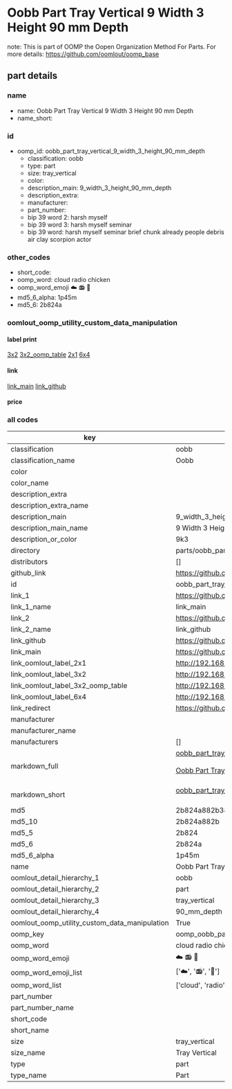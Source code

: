 # Oobb Part Tray Vertical 9 Width 3 Height 90 mm Depth  

note: This is part of OOMP the Oopen Organization Method For Parts. For more details: https://github.com/oomlout/oomp_base

##  part details
  







### name
* name: Oobb Part Tray Vertical 9 Width 3 Height 90 mm Depth
* name_short: 
### id
* oomp_id: oobb_part_tray_vertical_9_width_3_height_90_mm_depth
  * classification: oobb
  * type: part
  * size: tray_vertical
  * color: 
  * description_main: 9_width_3_height_90_mm_depth
  * description_extra: 
  * manufacturer: 
  * part_number: 
  * bip 39 word 2: harsh myself
  * bip 39 word 3: harsh myself seminar
  * bip 39 word: harsh myself seminar brief chunk already people debris air clay scorpion actor

### other_codes
* short_code: 
* oomp_word: cloud radio chicken
* oomp_word_emoji :cloud: :radio: :chicken:
* md5_6_alpha: 1p45m
* md5_6: 2b824a






### oomlout_oomp_utility_custom_data_manipulation
#### label print
[3x2](http://192.168.1.245:1112/?label=oomp%201p45m)
[3x2_oomp_table](http://192.168.1.108:1112/?label=oomp%201p45m)
[2x1](http://192.168.1.242:1112/?label=oomp%201p45m)
[6x4](http://192.168.1.55:1112/?label=oomp%201p45m)    

#### link

[link_main](https://github.com/oomlout/oomlout_oomp_version_1_messy/tree/main/parts/oobb_part_tray_vertical_9_width_3_height_90_mm_depth) [link_github](https://github.com/oomlout/oomlout_oomp_version_1_messy/tree/main/parts/oobb_part_tray_vertical_9_width_3_height_90_mm_depth)                             

#### price







### all codes 
| key | value |  
| --- | --- |  
| classification | oobb |  
| classification_name | Oobb |  
| color |  |  
| color_name |  |  
| description_extra |  |  
| description_extra_name |  |  
| description_main | 9_width_3_height_90_mm_depth |  
| description_main_name | 9 Width 3 Height 90 mm Depth |  
| description_or_color | 9k3 |  
| directory | parts/oobb_part_tray_vertical_9_width_3_height_90_mm_depth |  
| distributors | [] |  
| github_link | https://github.com/oomlout/oomlout_oomp_part_src/tree/main/parts/oobb_part_tray_vertical_9_width_3_height_90_mm_depth |  
| id | oobb_part_tray_vertical_9_width_3_height_90_mm_depth |  
| link_1 | https://github.com/oomlout/oomlout_oomp_version_1_messy/tree/main/parts/oobb_part_tray_vertical_9_width_3_height_90_mm_depth |  
| link_1_name | link_main |  
| link_2 | https://github.com/oomlout/oomlout_oomp_version_1_messy/tree/main/parts/oobb_part_tray_vertical_9_width_3_height_90_mm_depth |  
| link_2_name | link_github |  
| link_github | https://github.com/oomlout/oomlout_oomp_version_1_messy/tree/main/parts/oobb_part_tray_vertical_9_width_3_height_90_mm_depth |  
| link_main | https://github.com/oomlout/oomlout_oomp_version_1_messy/tree/main/parts/oobb_part_tray_vertical_9_width_3_height_90_mm_depth |  
| link_oomlout_label_2x1 | http://192.168.1.242:1112/?label=oomp%201p45m |  
| link_oomlout_label_3x2 | http://192.168.1.245:1112/?label=oomp%201p45m |  
| link_oomlout_label_3x2_oomp_table | http://192.168.1.108:1112/?label=oomp%201p45m |  
| link_oomlout_label_6x4 | http://192.168.1.55:1112/?label=oomp%201p45m |  
| link_redirect | https://github.com/oomlout/oomlout_oomp_version_1_messy/tree/main/parts/oobb_part_tray_vertical_9_width_3_height_90_mm_depth |  
| manufacturer |  |  
| manufacturer_name |  |  
| manufacturers | [] |  
| markdown_full | [oobb_part_tray_vertical_9_width_3_height_90_mm_depth](none)<br>[](none)<br>[Oobb Part Tray Vertical 9 Width 3 Height 90 Mm Depth](none)<br><br> |  
| markdown_short | [oobb_part_tray_vertical_9_width_3_height_90_mm_depth](none)<br><br> |  
| md5 | 2b824a882b3874581c9451bf8724934a |  
| md5_10 | 2b824a882b |  
| md5_5 | 2b824 |  
| md5_6 | 2b824a |  
| md5_6_alpha | 1p45m |  
| name | Oobb Part Tray Vertical 9 Width 3 Height 90 mm Depth |  
| oomlout_detail_hierarchy_1 | oobb |  
| oomlout_detail_hierarchy_2 | part |  
| oomlout_detail_hierarchy_3 | tray_vertical |  
| oomlout_detail_hierarchy_4 | 90_mm_depth |  
| oomlout_oomp_utility_custom_data_manipulation | True |  
| oomp_key | oomp_oobb_part_tray_vertical_9_width_3_height_90_mm_depth |  
| oomp_word | cloud radio chicken |  
| oomp_word_emoji | :cloud: :radio: :chicken: |  
| oomp_word_emoji_list | [':cloud:', ':radio:', ':chicken:'] |  
| oomp_word_list | ['cloud', 'radio', 'chicken'] |  
| part_number |  |  
| part_number_name |  |  
| short_code |  |  
| short_name |  |  
| size | tray_vertical |  
| size_name | Tray Vertical |  
| type | part |  
| type_name | Part |  
